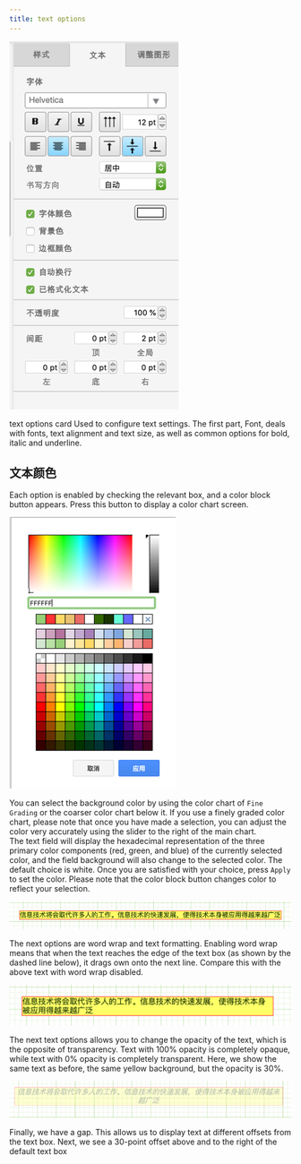 ```yaml
---
title: text options
---
```


 ![Online Diagram Drawing](/public/themes/freedgo/text-option.png "text options") 
 
text options card Used to configure text settings. The first part, Font, deals with fonts, text alignment and text size, as well as common options for bold, italic and underline.
<script async src="https://pagead2.googlesyndication.com/pagead/js/adsbygoogle.js"></script><ins class="adsbygoogle" style="display:block; text-align:center;" data-ad-layout="in-article" data-ad-format="fluid" data-ad-client="ca-pub-9055212255210230" data-ad-slot="7941459222"></ins> <script>(adsbygoogle = window.adsbygoogle || []).push({});</script>
 ##	文本颜色
 
 Each option is enabled by checking the relevant box, and a color block button appears. Press this button to display a color chart screen.
  
  ![Online Diagram Drawing](/public/themes/freedgo/text-option1.png "text options") 
  
 You can select the background color by using the color chart of `Fine Grading` or the coarser color chart below it. 
 If you use a finely graded color chart, please note that once you have made a selection, you can adjust the color very accurately using the slider to the right of the main chart.  
 The text field will display the hexadecimal representation of the three primary color components (red, green, and blue) of the currently selected color, and the field background will also change to the selected color. 
 The default choice is white.  Once you are satisfied with your choice, press `Apply` to set the color. 
 Please note that the color block button changes color to reflect your selection.
 
  ![Online Diagram Drawing](/public/themes/freedgo/text-option2.png "text options")  
 
  
 The next options are word wrap and text formatting. Enabling word wrap means that when the text reaches the edge of the text box (as shown by the dashed line below), it drags own onto the next line. Compare this with the above text with word wrap disabled.
 
  ![Online Diagram Drawing](/public/themes/freedgo/text-option4.png "text options")  
  
 The next text options allows you to change the opacity of the text, which is the opposite of transparency. Text with 100% opacity is completely opaque, while text with 0% opacity is completely transparent. 
 Here, we show the same text as before, the same yellow background, but the opacity is 30%.
 
  ![Online Diagram Drawing](/public/themes/freedgo/text-option3.png "text options")   
   
 Finally, we have a gap. This allows us to display text at different offsets from the text box.
  Next, we see a 30-point offset above and to the right of the default text box
